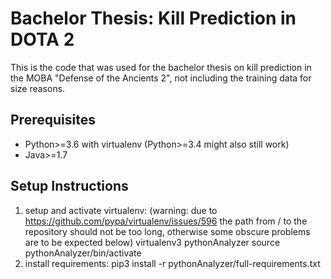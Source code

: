 Bachelor Thesis: Kill Prediction in DOTA 2
====
This is the code that was used for the bachelor thesis on kill prediction in the MOBA "Defense of the Ancients 2", not including the training data for size reasons.

Prerequisites
---
* Python>=3.6 with virtualenv (Python>=3.4 might also still work)
* Java>=1.7

Setup Instructions
---
1. setup and activate virtualenv: (warning: due to https://github.com/pypa/virtualenv/issues/596 the path from / to the repository should not be too long, otherwise some obscure problems are to be expected below)
    virtualenv3 pythonAnalyzer
    source pythonAnalyzer/bin/activate
2. install requirements:
    pip3 install -r pythonAnalyzer/full-requirements.txt

